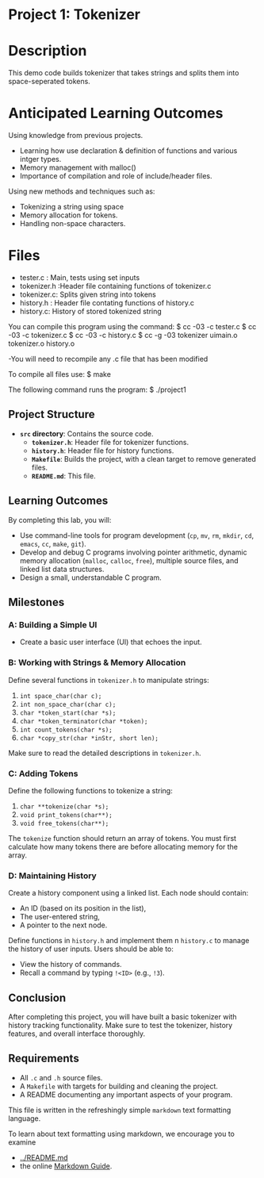 Project 1: Tokenizer
====================
# Description
This demo code builds tokenizer that takes strings and splits them into
space-seperated tokens.

# Anticipated Learning Outcomes
Using knowledge from previous projects.
- Learning how use declaration & definition of functions and various intger
types.
- Memory management with malloc()
- Importance of compilation and role of include/header files. 

Using new methods and techniques such as:
- Tokenizing a string using space
- Memory allocation for tokens.
- Handling non-space characters.

# Files

- tester.c : Main, tests using set inputs
- tokenizer.h :Header file containing functions of tokenizer.c
- tokenizer.c: Splits given string into tokens
- history.h : Header file contating functions of history.c
- history.c: History of stored tokenized string

You can compile this program using the command:
    $ cc -03 -c tester.c
    $ cc -03 -c tokenizer.c
    $ cc -03 -c history.c
    $ cc -g -03 tokenizer uimain.o tokenizer.o history.o

-You will need to recompile any .c file that has been modified

To compile all files use:
   $ make

The following command runs the program:
    $ ./project1

## Project Structure

- **`src` directory**: Contains the source code.
  - **`tokenizer.h`**: Header file for tokenizer functions.
  - **`history.h`**: Header file for history functions.
  - **`Makefile`**: Builds the project, with a clean target to remove
      generated files.
  - **`README.md`**: This file.

## Learning Outcomes

By completing this lab, you will:
- Use command-line tools for program development (`cp`, `mv`, `rm`, `mkdir`,
  `cd`, `emacs`, `cc`, `make`, `git`).
- Develop and debug C programs involving pointer arithmetic, dynamic memory
  allocation (`malloc`, `calloc`, `free`), multiple source files, and linked
  list data structures.
- Design a small, understandable C program.

## Milestones

### A: Building a Simple UI
- Create a basic user interface (UI) that echoes the input.



### B: Working with Strings & Memory Allocation
Define several functions in `tokenizer.h` to manipulate strings:

1. `int space_char(char c);`
2. `int non_space_char(char c);`
3. `char *token_start(char *s);`
4. `char *token_terminator(char *token);`
5. `int count_tokens(char *s);`
6. `char *copy_str(char *inStr, short len);`

Make sure to read the detailed descriptions in `tokenizer.h`.

### C: Adding Tokens

Define the following functions to tokenize a string:
1. `char **tokenize(char *s);`
2. `void print_tokens(char**);`
3. `void free_tokens(char**);`

The `tokenize` function should return an array of tokens. You must first
calculate how many tokens there are before allocating memory for the array.

### D: Maintaining History

Create a history component using a linked list. Each node should contain:

- An ID (based on its position in the list),
- The user-entered string,
- A pointer to the next node.

Define functions in `history.h` and implement them n `history.c` to manage
the history of user inputs. Users should be able to:
- View the history of commands.
- Recall a command by typing `!<ID>` (e.g., `!3`).

## Conclusion

After completing this project, you will have built a basic tokenizer with
history tracking functionality. Make sure to test the tokenizer, history
features, and overall interface thoroughly.


## Requirements

- All `.c` and `.h` source files.
- A `Makefile` with targets for building and cleaning the project.
- A README documenting any important aspects of your program.



This file is written in the refreshingly simple `markdown` text
formatting language.

To learn about text formatting using markdown, we encourage you to examine 
 - [../README.md](../README.md)
 - the online [Markdown Guide](https://www.markdownguide.org/).
